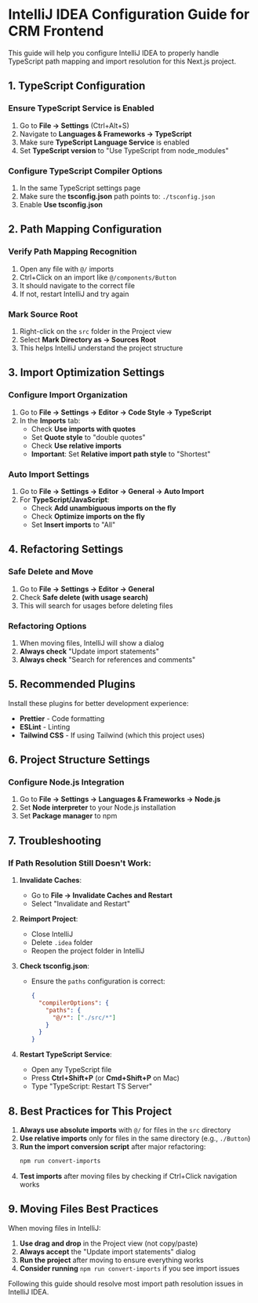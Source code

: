 # IntelliJ IDEA Configuration Guide for CRM Frontend

This guide will help you configure IntelliJ IDEA to properly handle TypeScript
path mapping and import resolution for this Next.js project.

## 1. TypeScript Configuration

### Ensure TypeScript Service is Enabled

1. Go to **File → Settings** (Ctrl+Alt+S)
2. Navigate to **Languages & Frameworks → TypeScript**
3. Make sure **TypeScript Language Service** is enabled
4. Set **TypeScript version** to "Use TypeScript from node_modules"

### Configure TypeScript Compiler Options

1. In the same TypeScript settings page
2. Make sure the **tsconfig.json** path points to: `./tsconfig.json`
3. Enable **Use tsconfig.json**

## 2. Path Mapping Configuration

### Verify Path Mapping Recognition

1. Open any file with `@/` imports
2. Ctrl+Click on an import like `@/components/Button`
3. It should navigate to the correct file
4. If not, restart IntelliJ and try again

### Mark Source Root

1. Right-click on the `src` folder in the Project view
2. Select **Mark Directory as → Sources Root**
3. This helps IntelliJ understand the project structure

## 3. Import Optimization Settings

### Configure Import Organization

1. Go to **File → Settings → Editor → Code Style → TypeScript**
2. In the **Imports** tab:
   - Check **Use imports with quotes**
   - Set **Quote style** to "double quotes"
   - Check **Use relative imports**
   - **Important**: Set **Relative import path style** to "Shortest"

### Auto Import Settings

1. Go to **File → Settings → Editor → General → Auto Import**
2. For **TypeScript/JavaScript**:
   - Check **Add unambiguous imports on the fly**
   - Check **Optimize imports on the fly**
   - Set **Insert imports** to "All"

## 4. Refactoring Settings

### Safe Delete and Move

1. Go to **File → Settings → Editor → General**
2. Check **Safe delete (with usage search)**
3. This will search for usages before deleting files

### Refactoring Options

1. When moving files, IntelliJ will show a dialog
2. **Always check** "Update import statements"
3. **Always check** "Search for references and comments"

## 5. Recommended Plugins

Install these plugins for better development experience:

- **Prettier** - Code formatting
- **ESLint** - Linting
- **Tailwind CSS** - If using Tailwind (which this project uses)

## 6. Project Structure Settings

### Configure Node.js Integration

1. Go to **File → Settings → Languages & Frameworks → Node.js**
2. Set **Node interpreter** to your Node.js installation
3. Set **Package manager** to npm

## 7. Troubleshooting

### If Path Resolution Still Doesn't Work:

1. **Invalidate Caches**:
   - Go to **File → Invalidate Caches and Restart**
   - Select "Invalidate and Restart"

2. **Reimport Project**:
   - Close IntelliJ
   - Delete `.idea` folder
   - Reopen the project folder in IntelliJ

3. **Check tsconfig.json**:
   - Ensure the `paths` configuration is correct:
     ```json
     {
       "compilerOptions": {
         "paths": {
           "@/*": ["./src/*"]
         }
       }
     }
     ```

4. **Restart TypeScript Service**:
   - Open any TypeScript file
   - Press **Ctrl+Shift+P** (or **Cmd+Shift+P** on Mac)
   - Type "TypeScript: Restart TS Server"

## 8. Best Practices for This Project

1. **Always use absolute imports** with `@/` for files in the `src` directory
2. **Use relative imports** only for files in the same directory (e.g.,
   `./Button`)
3. **Run the import conversion script** after major refactoring:
   ```bash
   npm run convert-imports
   ```
4. **Test imports** after moving files by checking if Ctrl+Click navigation
   works

## 9. Moving Files Best Practices

When moving files in IntelliJ:

1. **Use drag and drop** in the Project view (not copy/paste)
2. **Always accept** the "Update import statements" dialog
3. **Run the project** after moving to ensure everything works
4. **Consider running** `npm run convert-imports` if you see import issues

Following this guide should resolve most import path resolution issues in
IntelliJ IDEA.
